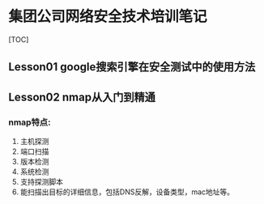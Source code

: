 # 集团公司网络安全技术培训笔记

[TOC]



## Lesson01 google搜索引擎在安全测试中的使用方法



## Lesson02 nmap从入门到精通

### nmap特点:

1. 主机探测
2. 端口扫描
3. 版本检测
4. 系统检测
5. 支持探测脚本
6. 能扫描出目标的详细信息，包括DNS反解，设备类型，mac地址等。

